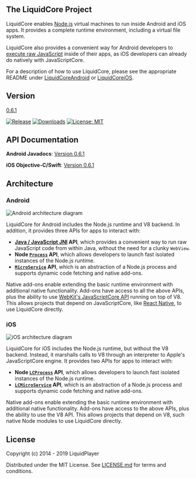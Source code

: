The LiquidCore Project
----------------------

LiquidCore enables [Node.js] virtual machines to run inside Android and iOS apps.  It provides a complete runtime environment, including a virtual file system.

LiquidCore also provides a convenient way for Android developers to [execute raw JavaScript](https://github.com/LiquidPlayer/LiquidCore/wiki/LiquidCore-as-a-Native-Javascript-Engine) inside of their apps, as iOS developers can already do natively with JavaScriptCore.

For a description of how to use LiquidCore, please see the appropriate README under [LiquidCoreAndroid](https://github.com/LiquidPlayer/LiquidCore/tree/master/LiquidCoreAndroid) or [LiquidCoreiOS](https://github.com/LiquidPlayer/LiquidCore/tree/master/LiquidCoreiOS).

Version
-------
[0.6.1](https://github.com/LiquidPlayer/LiquidCore/releases/tag/0.6.1)

[![Release](https://jitpack.io/v/LiquidPlayer/LiquidCore.svg)](https://jitpack.io/#LiquidPlayer/LiquidCore)
[![Downloads](https://jitpack.io/v/LiquidPlayer/LiquidCore/week.svg)](https://jitpack.io/#LiquidPlayer/LiquidCore)
[![License: MIT](https://img.shields.io/badge/License-MIT-yellow.svg)](https://opensource.org/licenses/MIT)

API Documentation
-----------------
**Android Javadocs**: [Version 0.6.1](https://liquidplayer.github.io/LiquidCoreAndroid/0.6.1/index.html)

**iOS Objective-C/Swift**: [Version 0.6.1](https://liquidplayer.github.io/LiquidCoreiOS/0.6.1/index.html)

Architecture
------------

### Android

![Android architecture diagram](https://github.com/LiquidPlayer/LiquidCore/raw/master/doc/ArchitectureAndroid.png)

LiquidCore for Android includes the Node.js runtime and V8 backend.  In addition, it provides three APIs for apps to interact with:

* **[Java / JavaScript JNI](https://github.com/LiquidPlayer/LiquidCore/wiki/README-Android-(0.6.1)#java--javascript-api) API**, which provides a convenient way to run raw JavaScript code from within Java, without the need for a clunky `WebView`.
* **Node [`Process`](https://github.com/LiquidPlayer/LiquidCore/wiki/README-Android-(0.6.1)#node-process) API**, which allows developers to launch fast isolated instances of the Node.js runtime.
* **[`MicroService`](https://github.com/LiquidPlayer/LiquidCore/wiki/README-Android-(0.6.1)#the-microservice) API**, which is an abstraction of a Node.js process and supports dynamic code fetching and native add-ons.

Native add-ons enable extending the basic runtime environment with additional native functionality.  Add-ons have access to all the above APIs, plus the ability to use [WebKit's JavaScriptCore API](https://developer.apple.com/documentation/javascriptcore?language=objc) running on top of V8.  This allows projects that depend on JavaScriptCore, like [React Native](https://facebook.github.io/react-native/), to use LiquidCore directly.

### iOS

![iOS architecture diagram](https://github.com/LiquidPlayer/LiquidCore/raw/master/doc/ArchitectureiOS.png)

LiquidCore for iOS includes the Node.js runtime, but without the V8 backend.  Instead, it marshalls calls to V8 through an interpreter to Apple's JavaScriptCore engine.  It provides two APIs for apps to interact with:

* **Node [`LCProcess`](https://github.com/LiquidPlayer/LiquidCore/wiki/README-iOS-(0.6.1)#node-lcprocess) API**, which allows developers to launch fast isolated instances of the Node.js runtime.
* **[`LCMicroService`](https://github.com/LiquidPlayer/LiquidCore/wiki/README-iOS-(0.6.1)#the-lcmicroservice) API**, which is an abstraction of a Node.js process and supports dynamic code fetching and native add-ons.

Native add-ons enable extending the basic runtime environment with additional native functionality.  Add-ons have access to the above APIs, plus the ability to use the V8 API.  This allows projects that depend on V8, such native Node modules to use LiquidCore directly.

License
-------

Copyright (c) 2014 - 2019 LiquidPlayer

Distributed under the MIT License.  See [LICENSE.md](LICENSE.md) for terms and conditions.

[Node.js]:https://nodejs.org/
